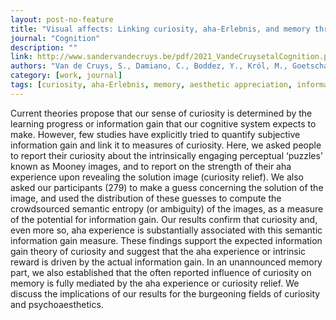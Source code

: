 ```yaml
---
layout: post-no-feature
title: "Visual affects: Linking curiosity, aha-Erlebnis, and memory through information gain"
journal: "Cognition"
description: ""
link: http://www.sandervandecruys.be/pdf/2021_VandeCruysetalCognition.pdf
authors: "Van de Cruys, S., Damiano, C., Boddez, Y., Król, M., Goetschalckx, L., & Wagemans,J."
category: [work, journal]
tags: [curiosity, aha-Erlebnis, memory, aesthetic appreciation, information gain, uncertainty, intrinsic motivation, Mooney images, semantic ambiguity, predictive processing]
---
```

Current theories propose that our sense of curiosity is determined by the learning progress or information gain that our cognitive system expects to make. However, few studies have explicitly tried to quantify subjective information gain and link it to measures of curiosity. Here, we asked people to report their curiosity about the intrinsically engaging perceptual ‘puzzles’ known as Mooney images, and to report on the strength of their aha experience upon revealing the solution image (curiosity relief). We also asked our participants (279) to make a guess concerning the solution of the image, and used the distribution of these guesses to compute the crowdsourced semantic entropy (or ambiguity) of the images, as a measure of the potential for information gain. Our results confirm that curiosity and, even more so, aha experience is substantially associated with this semantic information gain measure. These findings support the expected information gain theory of curiosity and suggest that the aha experience or intrinsic reward is driven by the actual information gain. In an unannounced memory part, we also established that the often reported influence of curiosity on memory is fully mediated by the aha experience or curiosity relief. We discuss the implications of our results for the burgeoning fields of curiosity and psychoaesthetics.